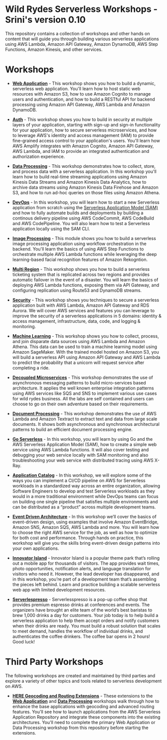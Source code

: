 # Wild Rydes Serverless Workshops - Srini's version 0.10

This repository contains a collection of workshops and other hands on content that will guide you through building various serverless applications using AWS Lambda, Amazon API Gateway, Amazon DynamoDB, AWS Step Functions, Amazon Kinesis, and other services.

# Workshops

- [**Web Application**](https://webapp.serverlessworkshops.io) - This workshop shows you how to build a dynamic, serverless web application. You'll learn how to host static web resources with Amazon S3, how to use Amazon Cognito to manage users and authentication, and how to build a RESTful API for backend processing using Amazon API Gateway, AWS Lambda and Amazon DynamoDB.

- [**Auth**](https://auth.serverlessworkshops.io) - This workshop shows you how to build in security at multiple layers of your application, starting with sign-up and sign-in functionality for your application, how to secure serverless microservices, and how to leverage AWS's identity and access management (IAM) to provide fine-grained access control to your application's users. You'll learn how AWS Amplify integrates with Amazon Cognito, Amazon API Gateway, AWS Lambda, and IAM to provide an integrated authentication and authorization experience.

- [**Data Processing**](https://data-processing.serverlessworkshops.io/) - This workshop demonstrates how to collect, store, and process data with a serverless application. In this workshop you'll learn how to build real-time streaming applications using Amazon Kinesis Data Streams and Amazon Kinesis Data Analytics, how to archive data streams using Amazon Kinesis Data Firehose and Amazon S3, and how to run ad-hoc queries on those files using Amazon Athena.

- [**DevOps**](https://cicd.serverlessworkshops.io/) - In this workshop, you will learn how to start a new Serverless application from scratch using the [Serverless Application Model (SAM)](https://github.com/awslabs/serverless-application-model) and how to fully automate builds and deployments by building a continous delivery pipeline using AWS CodeCommit, AWS CodeBuild and AWS CodePipeline. You will also learn how to test a Serverless application locally using the SAM CLI.

- [**Image Processing**](ImageProcessing) - This module shows you how to build a serverless image processing application using workflow orchestration in the backend. You'll learn the basics of using AWS Step Functions to orchestrate multiple AWS Lambda functions while leveraging the deep learning-based facial recognition features of Amazon Rekogntion.

- [**Multi Region**](MultiRegion) - This workshop shows you how to build a serverless ticketing system that is replicated across two regions and provides automatic failover in the event of a disaster. You will learn the basics of deploying AWS Lambda functions, exposing them via API Gateway, and configuring replication using Route53 and DynamoDB streams.

- [**Security**](https://github.com/aws-samples/aws-serverless-security-workshop) - This workshop shows you techniques to secure a serverless application built with AWS Lambda, Amazon API Gateway and RDS Aurora. We will cover AWS services and features you can leverage to improve the security of a serverless applications in 5 domains: identity & access management, infrastructure, data, code, and logging & monitoring.

- [**Machine Learning**](MachineLearning) - This workshop shows you how to collect, process, and join disparate data sources using AWS Lambda and Amazon Athena. This data can be used to train a machine learning model using Amazon SageMaker. With the trained model hosted on Amazon S3, you will build a serverless API using Amazon API Gateway and AWS Lambda to predict the probability that a unicorn will request service after completing a ride.

- [**Decoupled Microservices**](https://async-messaging.workshop.aws/) - This workshop demonstrates the use of asynchronous messaging patterns to build micro-services based architecture. It applies the well known enterprise integration patterns using AWS services like SQS and SNS to implement various use cases for wild rydes business. All the labs are self contained and users can choose to go on their own adventure based on their requirements.

- [**Document Processing**](https://document-processing.serverlessworkshops.io/) - This workshop demonstrates the use of AWS Lambda and Amazon Textract to extract text and data from large scale documents. It shows both asynchronous and synchronous architectural patterns to build an efficient document processing engine.

- [**Go Serverless**](https://golang.serverlessworkshops.io/) - In this workshop, you will learn by using Go and the AWS Serverless Application Model (SAM), how to create a simple web service using AWS Lambda functions. It will also cover testing and debugging your web service locally with SAM monitoring and also troubleshooting your web service with distributed tracing using AWS X-Ray.

- [**Application Catalog**](https://application-catalog.serverlessworkshops.io/) - In this workshop, we will explore some of the ways you can implement a CI/CD pipeline on AWS for Serverless workloads in a standardized way across an entire organization, allowing Software Engineers to develop and test Serverless workloads as they would in a more traditional environment while DevOps teams can focus on building one single pipeline that satisfies multiple environments and can be distributed as a “product” across multiple development teams.

- [**Event Driven Architecture**](https://event-driven-architecture.workshop.aws/) - In this workshop we’ll cover the basics of event-driven design, using examples that involve Amazon EventBridge, Amazon SNS, Amazon SQS, AWS Lambda and more. You will learn how to choose the right AWS service for the job, as well as how to optimize for both cost and performance. Through hands on practice, this workshop will give you the skills bring event-driven design patterns into your own applications.

- [**Innovator Island**](https://github.com/aws-samples/aws-serverless-workshop-innovator-island) - Innovator Island is a popular theme park that’s rolling out a mobile app for thousands of visitors. The app provides wait times, photo opportunities, notification alerts, and language translation for visitors who need it. However, the lead developer has disappeared, and in this workshop, you’re part of a development team that’s assembling the pieces left behind. Learn and practice building a scalable serverless web app with limited development resources.

- [**Serverlespresso**](https://workshop.serverlesscoffee.com/) - Serverlesspresso is a pop-up coffee shop that provides premium espresso drinks at conferences and events. The organizers have brought an elite team of the world’s best baristas to brew 1,000 drinks a day for customers. Your job today is to help build a serverless application to help them accept orders and notify customers when their drinks are ready. You must build a robust solution that scales to meet demand, handles the workflow of individual drinks, and authenticates the coffee drinkers. The coffee bar opens in 2 hours! Good luck!

# Third Party Workshops

The following workshops are created and maintained by third parties and explore a variety of other topics and tools related to serverless development on AWS.

- [**HERE Geocoding and Routing Extensions**](https://github.com/heremaps/devrel-workshops/tree/master/aws-serverless) - These extensions to the [**Web Application**](https://webapp.serverlessworkshops.io) and [**Data Processing**](https://dataprocessing.wildrydes.com) workshops walk through how to enhance the base applications with geocoding and advanced routing features. You'll see how to launch applications from the AWS Serverless Application Repository and integrate these components into the existing architectures. You'll need to complete the primary Web Application or Data Processing workshop from this repository before starting the extensions.
